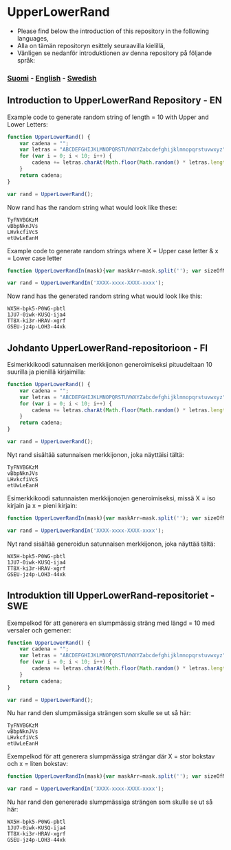# UpperLowerRand

- Please find below the introduction of this repository in the following languages,
- Alla on tämän repositoryn esittely seuraavilla kielillä,
- Vänligen se nedanför introduktionen av denna repository på följande språk:


###  [Suomi](https://github.com/mazkdevf/UpperLowerRand/blob/main/README.md#johdanto-upperlowerrand-repositorioon---fi) - [English](https://github.com/mazkdevf/UpperLowerRand/blob/main/README.md#introduction-to-upperlowerrand-repository---en) - [Swedish](https://github.com/mazkdevf/UpperLowerRand/blob/main/README.md#introduktion-till-upperlowerrand-repositoriet---swe)


## Introduction to UpperLowerRand Repository - EN
Example code to generate random string of length = 10 with Upper and Lower Letters:
```js
function UpperLowerRand() {
    var cadena = "";
    var letras = "ABCDEFGHIJKLMNOPQRSTUVWXYZabcdefghijklmnopqrstuvwxyz";
    for (var i = 0; i < 10; i++) {
        cadena += letras.charAt(Math.floor(Math.random() * letras.length));
    }
    return cadena;
}

var rand = UpperLowerRand();
```

Now rand has the random string what would look like these:
```
TyFNVBGKzM
vBbpNknJVs
LHvkcfiVcS
etUwLeEanH
```

Example code to generate random strings where X = Upper case letter & x = Lower case letter
```js
function UpperLowerRandIn(mask){var maskArr=mask.split(''); var sizeOfMask=maskArr.length; for (var i=0; i < sizeOfMask; i++){if (maskArr[i]==='X'){maskArr[i]=rSU(1);}else if (maskArr[i]==='x'){maskArr[i]=rSL(1);}}return maskArr.join('');}function rSU(length=10, keywords='0123456789ABCDEFGHIJKLMNOPQRSTUVWXYZ'){var output=''; for (var i=0; i < length; i++){var randIndex=Math.floor(Math.random() * keywords.length); output +=keywords.charAt(randIndex);}return output;}function rSL(length=10, keywords='0123456789abcdefghijklmnopqrstuvwxyz'){var output=''; for (var i=0; i < length; i++){var randIndex=Math.floor(Math.random() * keywords.length); output +=keywords.charAt(randIndex);}return output;}

var rand = UpperLowerRandIn('XXXX-xxxx-XXXX-xxxx');
```

Now rand has the generated random string what would look like this:
```
WX5H-bpk5-P0WG-pbtl
1JU7-0iwk-KUSQ-ija4
TT8X-ki3r-HRAV-xgrf
GSEU-jz4p-LOH3-44xk
```

## Johdanto UpperLowerRand-repositorioon - FI
Esimerkkikoodi satunnaisen merkkijonon generoimiseksi pituudeltaan 10 suurilla ja pienillä kirjaimilla:
```js
function UpperLowerRand() {
    var cadena = "";
    var letras = "ABCDEFGHIJKLMNOPQRSTUVWXYZabcdefghijklmnopqrstuvwxyz";
    for (var i = 0; i < 10; i++) {
        cadena += letras.charAt(Math.floor(Math.random() * letras.length));
    }
    return cadena;
}

var rand = UpperLowerRand();
```

Nyt rand sisältää satunnaisen merkkijonon, joka näyttäisi tältä:
```
TyFNVBGKzM
vBbpNknJVs
LHvkcfiVcS
etUwLeEanH
```

Esimerkkikoodi satunnaisten merkkijonojen generoimiseksi, missä X = iso kirjain ja x = pieni kirjain:
```js
function UpperLowerRandIn(mask){var maskArr=mask.split(''); var sizeOfMask=maskArr.length; for (var i=0; i < sizeOfMask; i++){if (maskArr[i]==='X'){maskArr[i]=rSU(1);}else if (maskArr[i]==='x'){maskArr[i]=rSL(1);}}return maskArr.join('');}function rSU(length=10, keywords='0123456789ABCDEFGHIJKLMNOPQRSTUVWXYZ'){var output=''; for (var i=0; i < length; i++){var randIndex=Math.floor(Math.random() * keywords.length); output +=keywords.charAt(randIndex);}return output;}function rSL(length=10, keywords='0123456789abcdefghijklmnopqrstuvwxyz'){var output=''; for (var i=0; i < length; i++){var randIndex=Math.floor(Math.random() * keywords.length); output +=keywords.charAt(randIndex);}return output;}

var rand = UpperLowerRandIn('XXXX-xxxx-XXXX-xxxx');
```

Nyt rand sisältää generoidun satunnaisen merkkijonon, joka näyttää tältä:
```
WX5H-bpk5-P0WG-pbtl
1JU7-0iwk-KUSQ-ija4
TT8X-ki3r-HRAV-xgrf
GSEU-jz4p-LOH3-44xk
```


## Introduktion till UpperLowerRand-repositoriet - SWE
Exempelkod för att generera en slumpmässig sträng med längd = 10 med versaler och gemener:
```js
function UpperLowerRand() {
    var cadena = "";
    var letras = "ABCDEFGHIJKLMNOPQRSTUVWXYZabcdefghijklmnopqrstuvwxyz";
    for (var i = 0; i < 10; i++) {
        cadena += letras.charAt(Math.floor(Math.random() * letras.length));
    }
    return cadena;
}

var rand = UpperLowerRand();
```

Nu har rand den slumpmässiga strängen som skulle se ut så här:
```
TyFNVBGKzM
vBbpNknJVs
LHvkcfiVcS
etUwLeEanH
```

Exempelkod för att generera slumpmässiga strängar där X = stor bokstav och x = liten bokstav:
```js
function UpperLowerRandIn(mask){var maskArr=mask.split(''); var sizeOfMask=maskArr.length; for (var i=0; i < sizeOfMask; i++){if (maskArr[i]==='X'){maskArr[i]=rSU(1);}else if (maskArr[i]==='x'){maskArr[i]=rSL(1);}}return maskArr.join('');}function rSU(length=10, keywords='0123456789ABCDEFGHIJKLMNOPQRSTUVWXYZ'){var output=''; for (var i=0; i < length; i++){var randIndex=Math.floor(Math.random() * keywords.length); output +=keywords.charAt(randIndex);}return output;}function rSL(length=10, keywords='0123456789abcdefghijklmnopqrstuvwxyz'){var output=''; for (var i=0; i < length; i++){var randIndex=Math.floor(Math.random() * keywords.length); output +=keywords.charAt(randIndex);}return output;}

var rand = UpperLowerRandIn('XXXX-xxxx-XXXX-xxxx');
```

Nu har rand den genererade slumpmässiga strängen som skulle se ut så här:
```
WX5H-bpk5-P0WG-pbtl
1JU7-0iwk-KUSQ-ija4
TT8X-ki3r-HRAV-xgrf
GSEU-jz4p-LOH3-44xk
```
